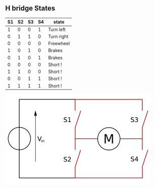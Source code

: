 ##  H bridge States


| S1  | S2  | S3  | S4  | state  |
|---|---|---|---|---|
|  1 | 0  | 0  | 1  | Turn left  |
| 0  | 1  | 1  | 0  | Turn right  |
| 0  | 0  | 0  | 0  | Freewheel |
| 1  | 0  | 1  | 0  | Brakes |
| 0  | 1  | 0  | 1  | Brakes |
| 0  | 0  | 0  | 0  | Short ! |
| 1  | 1  | 0  | 0  | Short ! |
| 0  | 0  | 1  | 1  | Short ! |
| 1  | 1  | 1  | 1  | Short ! |

![image](../images/hbridge.png)
